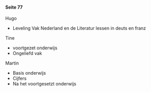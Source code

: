 #### Seite 77
Hugo
- Leveling Vak Nederland en de Literatur lessen in deuts en franz 

Tine
- voortgezet onderwijs
- Ongeliefd vak

Martin
- Basis onderwijs
- Cijfers
- Na het voortgesetzt onderwijs 
